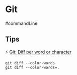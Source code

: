 # Git

#commandLine

## Tips

⚡ [Git: Diff per word or character](https://makandracards.com/makandra/28067-git-diff-per-word-or-character)

```
git diff --color-words
git diff --color-words=.
```
